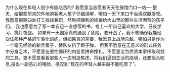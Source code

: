 为什么现在年轻人很少有能吃苦的?
我愿意当志愿者天天在展馆门口一站一-整天，给那些前来的外地游客老人孩子仔细讲解，哪怕一天下来口干舌燥双腿发软。
我愿意假期四处打工找找兼职，然后把赚到的钱捐给大山里的那些生活困苦的孩子们。
我也愿意为了写一本自己一直想写的书，考上一所自己喜欢的大学，日夜学习，挑灯夜战。
如果有一天国家真的遇到了危险，要开战了。我不敢确保我能经受住那种严格的军事化训练，但如果真的需要，我愿意上战场杀敌，哪怕只是作为一个毫无经验的新兵蛋子，替队友挡了颗子弹。
但我不愿意在无意义的形式任务中分身乏术，不愿意在恶性循环的内卷里拼命挣扎，不愿意沦为供资本家榨取利益的工具，更不愿意看着那些人一边制造焦虑，将我们逼到生活的绝境，还要摇头叹息,摆出一副恶心的嘴脸，感叹到“现在的年轻人越来越不能吃苦了”。